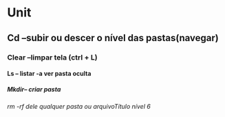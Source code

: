# Unit
## Cd –subir ou descer o nível das pastas(navegar)
### Clear –limpar tela (ctrl + L)
#### Ls – listar -a ver pasta oculta
##### Mkdir– criar pasta
###### rm -rf dele qualquer pasta ou arquivoTítulo nível 6

